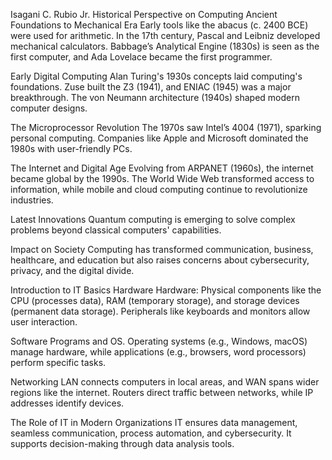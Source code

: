 Isagani C. Rubio Jr.
Historical Perspective on Computing
Ancient Foundations to Mechanical Era
Early tools like the abacus (c. 2400 BCE) were used for arithmetic. In the 17th century, Pascal and Leibniz developed mechanical calculators. Babbage’s Analytical Engine (1830s) is seen as the first computer, and Ada Lovelace became the first programmer.

Early Digital Computing
Alan Turing's 1930s concepts laid computing's foundations. Zuse built the Z3 (1941), and ENIAC (1945) was a major breakthrough. The von Neumann architecture (1940s) shaped modern computer designs.

The Microprocessor Revolution
The 1970s saw Intel’s 4004 (1971), sparking personal computing. Companies like Apple and Microsoft dominated the 1980s with user-friendly PCs.

The Internet and Digital Age
Evolving from ARPANET (1960s), the internet became global by the 1990s. The World Wide Web transformed access to information, while mobile and cloud computing continue to revolutionize industries.

Latest Innovations
Quantum computing is emerging to solve complex problems beyond classical computers' capabilities.

Impact on Society
Computing has transformed communication, business, healthcare, and education but also raises concerns about cybersecurity, privacy, and the digital divide.

Introduction to IT Basics
Hardware
Hardware: Physical components like the CPU (processes data), RAM (temporary storage), and storage devices (permanent data storage). Peripherals like keyboards and monitors allow user interaction.

Software
Programs and OS. Operating systems (e.g., Windows, macOS) manage hardware, while applications (e.g., browsers, word processors) perform specific tasks.

Networking
LAN connects computers in local areas, and WAN spans wider regions like the internet. Routers direct traffic between networks, while IP addresses identify devices.

The Role of IT in Modern Organizations
IT ensures data management, seamless communication, process automation, and cybersecurity. It supports decision-making through data analysis tools.
